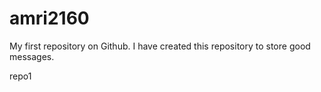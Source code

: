 # amri2160
My first repository on Github.
I have created this  repository to store good messages.

repo1
